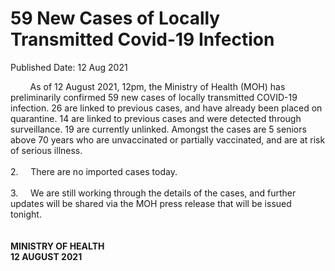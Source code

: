 <html>
    <meta http-equiv="Content-Type" content="text/html; charset=utf-8"/>
    <meta charset="utf-8"/>
    <title>59 New Cases of Locally Transmitted Covid-19 Infection  </title>
    <body><h1>59 New Cases of Locally Transmitted Covid-19 Infection  </h1>
    <p>Published Date: 12 Aug 2021</p> &nbsp; &nbsp; &nbsp; &nbsp; As of 12 August 2021, 12pm, the Ministry of Health (MOH) has preliminarily confirmed 59 new cases of locally transmitted COVID-19 infection. 26 are linked to previous cases, and have already been placed on quarantine. 14 are linked to previous cases and were detected through surveillance. 19 are currently unlinked. Amongst the cases are 5 seniors above 70 years who are unvaccinated or partially vaccinated, and are at risk of serious illness.<br><br>2.&nbsp; &nbsp; &nbsp;There are no imported cases today.&nbsp;<br><br>3.&nbsp; &nbsp; &nbsp;We are still working through the details of the cases, and further updates will be shared via the MOH press release that will be issued tonight.&nbsp;<br><br><br><strong>MINISTRY OF HEALTH<br>12 AUGUST 2021</strong><br><div><br></div></body>
</html>